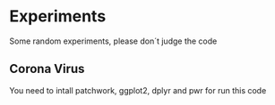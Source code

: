 # Experiments
Some random experiments, please don´t judge the code

## Corona Virus

You need to intall patchwork, ggplot2, dplyr and pwr for run this code
